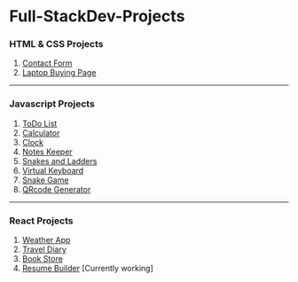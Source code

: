 # Full-StackDev-Projects

<h3>HTML & CSS Projects</h3>

1. [Contact Form](./Html-CSS/Contact-form)
2. [Laptop Buying Page](./Html-CSS/Laptop-buying%20site)

<hr>

<h3>Javascript Projects</h3>

1. [ToDo List](./JavaScript-Projects/To-Do-List)
2. [Calculator](./JavaScript-Projects/Calculator/)
3. [Clock](./JavaScript-Projects/Clock/)
4. [Notes Keeper](./JavaScript-Projects/Notes%20Keeper/)
5. [Snakes and Ladders](./JavaScript-Projects/Snake-Ladder/)
6. [Virtual Keyboard](./JavaScript-Projects/Virtual_keyboard/)
7. [Snake Game](./JavaScript-Projects/Snake_Game/)
8. [QRcode Generator](./JavaScript-Projects/QrCode/)

<hr>

<h3>React Projects</h3>

1. [Weather App](https://intruder-sec.github.io/Weather-App-React/)
2. [Travel Diary](https://travel-diary-intruder.netlify.app/)
3. [Book Store](https://thebookmark.netlify.app/)
4. [Resume Builder](https://resumebuilder-intruder.netlify.app/) [Currently working]
